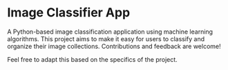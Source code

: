 # Image Classifier App
A Python-based image classification application using machine learning algorithms. This project aims to make it easy for users to classify and organize their image collections. Contributions and feedback are welcome!

Feel free to adapt this based on the specifics of the project.

